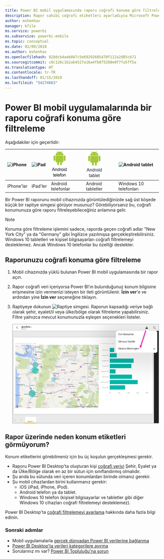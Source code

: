 ```yaml
---
title: Power BI mobil uygulamasında raporu coğrafi konuma göre filtreleme
description: Rapor sahibi coğrafi etiketleri ayarladıysa Microsoft Power BI mobil uygulamalarında bir raporu coğrafi konumunuza göre nasıl filtreleyebileceğinizi öğrenin.
author: mshenhav
manager: kfile
ms.service: powerbi
ms.subservice: powerbi-mobile
ms.topic: conceptual
ms.date: 02/09/2018
ms.author: mshenhav
ms.openlocfilehash: 828dcb4aeb8b7c5e69292685470f112a2d85cb71
ms.sourcegitcommit: c8c126c1b2ab4527a16a4fb8f5208e0f7fa5ff5a
ms.translationtype: HT
ms.contentlocale: tr-TR
ms.lasthandoff: 01/15/2019
ms.locfileid: "54274663"
---
```

# <a name="filter-a-report-by-geographic-location-in-the-power-bi-mobile-apps"></a>Power BI mobil uygulamalarında bir raporu coğrafi konuma göre filtreleme
Aşağıdakiler için geçerlidir:

| ![iPhone](./media/mobile-apps-geographic-filtering/iphone-logo-50-px.png) | ![iPad](./media/mobile-apps-geographic-filtering/ipad-logo-50-px.png) | ![Android telefon](./media/mobile-apps-geographic-filtering/android-phone-logo-50-px.png) | ![Android tablet](./media/mobile-apps-geographic-filtering/android-tablet-logo-50-px.png) | ![Android tablet](./media/mobile-apps-geographic-filtering/win-10-logo-50-px.png) |
|:--- |:--- |:--- |:--- |:--- |
| iPhone'lar |iPad'ler |Android telefonlar |Android tabletler |Windows 10 telefonları |

Bir Power BI raporunu mobil cihazınızda görüntülediğinizde sağ üst köşede küçük bir raptiye simgesi görüyor musunuz? Görebiliyorsanız bu, coğrafi konumunuza göre raporu filtreleyebileceğiniz anlamına gelir.

> [!NOTE]
> Konuma göre filtreleme işlemini sadece, raporda geçen coğrafi adlar "New York City" ya da "Germany" gibi İngilizce yazılmışsa gerçekleştirebilirsiniz. Windows 10 tabletleri ve kişisel bilgisayarları coğrafi filtrelemeyi desteklemez. Ancak Windows 10 telefonlar bu özelliği destekler.
> 
> 

## <a name="filter-your-report-by-your-geographic-location"></a>Raporunuzu coğrafi konuma göre filtreleme
1. Mobil cihazınızda yüklü bulunan Power BI mobil uygulamasında bir rapor açın.
2. Rapor coğrafi veri içeriyorsa Power BI'ın bulunduğunuz konum bilgisine erişmesine izin vermenizi isteyen bir ileti görüntülenir. **İzin ver**'e ve ardından yine **İzin ver** seçeneğine tıklayın.
3. Raptiyeye dokunun ![Raptiye simgesi](./media/mobile-apps-geographic-filtering/power-bi-mobile-geo-icon.png). Raporun kapsadığı veriye bağlı olarak şehir, eyalet/il veya ülke/bölge olarak filtreleme yapabilirsiniz. Filtre yalnızca mevcut konumunuzla eşleşen seçenekleri listeler.
   
    ![Raptiye filtresi](./media/mobile-apps-geographic-filtering/power-bi-mobile-geo-map-set-filter.png)

## <a name="why-dont-i-see-location-tags-on-a-report"></a>Rapor üzerinde neden konum etiketleri görmüyorum?
Konum etiketlerini görebilmeniz için bu üç koşulun gerçekleşmesi gerekir. 

* Raporu Power BI Desktop'ta oluşturan kişi [coğrafi veriyi](../../desktop-mobile-geofiltering.md) Şehir, Eyalet ya da Ülke/Bölge olarak en az bir sütun için sınıflandırmış olmalıdır.
* Şu anda bu sütunda veri içeren konumlardan birinde olmanız gerekir.
* Şu mobil cihazlardan birini kullanmanız gerekir:
  * iOS (iPad, iPhone, iPod).
  * Android telefon ya da tablet.
  * Windows 10 telefon (kişisel bilgisayarlar ve tabletler gibi diğer Windows 10 cihazları coğrafi filtrelemeyi desteklemez).

Power BI Desktop'ta [coğrafi filtrelemeyi ayarlama](../../desktop-mobile-geofiltering.md) hakkında daha fazla bilgi edinin.

### <a name="next-steps"></a>Sonraki adımlar
* Mobil uygulamalarla [gerçek dünyadan Power BI verilerine bağlanma](mobile-apps-data-in-real-world-context.md)
* [Power BI Desktop'ta verileri kategorilere ayırma](../../desktop-data-categorization.md) 
* Sorularınız mı var? [Power BI Topluluğu'na sorun](http://community.powerbi.com/)

